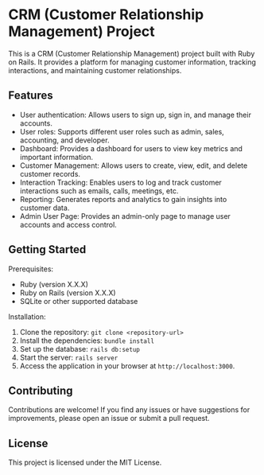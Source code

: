 CRM (Customer Relationship Management) Project
=============================================

This is a CRM (Customer Relationship Management) project built with Ruby on Rails. It provides a platform for managing customer information, tracking interactions, and maintaining customer relationships.

Features
--------
- User authentication: Allows users to sign up, sign in, and manage their accounts.
- User roles: Supports different user roles such as admin, sales, accounting, and developer.
- Dashboard: Provides a dashboard for users to view key metrics and important information.
- Customer Management: Allows users to create, view, edit, and delete customer records.
- Interaction Tracking: Enables users to log and track customer interactions such as emails, calls, meetings, etc.
- Reporting: Generates reports and analytics to gain insights into customer data.
- Admin User Page: Provides an admin-only page to manage user accounts and access control.

Getting Started
---------------
Prerequisites:
- Ruby (version X.X.X)
- Ruby on Rails (version X.X.X)
- SQLite or other supported database

Installation:
1. Clone the repository: `git clone <repository-url>`
2. Install the dependencies: `bundle install`
3. Set up the database: `rails db:setup`
4. Start the server: `rails server`
5. Access the application in your browser at `http://localhost:3000`.

Contributing
------------
Contributions are welcome! If you find any issues or have suggestions for improvements, please open an issue or submit a pull request.

License
-------
This project is licensed under the MIT License.
